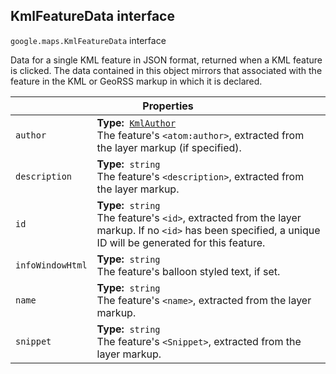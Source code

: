 <h2 id="KmlFeatureData"> KmlFeatureData interface </h2><p>
<code><span itemprop="path">google.maps</span>.<span itemprop="name">KmlFeatureData</span></code>
interface
</p><p>Data for a single KML feature in JSON format, returned when a KML feature is clicked. The data contained in this object mirrors that associated with the feature in the KML or GeoRSS markup in which it is declared.</p><div class="devsite-table-wrapper"><table class="properties responsive" summary="interface KmlFeatureData - Properties">
<thead>
<tr><th colspan="2">Properties</th>
</tr></thead>
<tbody>
<tr id="KmlFeatureData.author">
<td><code><span>author</span></code></td>
<td><div><strong>Type:</strong>&nbsp; <code><a href="https://github.com/amenadiel/google-maps-documentation/blob/master/docs/KmlAuthor.md">KmlAuthor</a></code></div>
<div class="desc">The feature's <code>&lt;atom:author&gt;</code>, extracted from the layer markup (if specified).</div></td>
</tr>
<tr id="KmlFeatureData.description">
<td><code><span>description</span></code></td>
<td><div><strong>Type:</strong>&nbsp; <code>string</code></div>
<div class="desc">The feature's <code>&lt;description&gt;</code>, extracted from the layer markup.</div></td>
</tr>
<tr id="KmlFeatureData.id">
<td><code><span>id</span></code></td>
<td><div><strong>Type:</strong>&nbsp; <code>string</code></div>
<div class="desc">The feature's <code>&lt;id&gt;</code>, extracted from the layer markup. If no <code>&lt;id&gt;</code> has been specified, a unique ID will be generated for this feature.</div></td>
</tr>
<tr id="KmlFeatureData.infoWindowHtml">
<td><code><span>infoWindowHtml</span></code></td>
<td><div><strong>Type:</strong>&nbsp; <code>string</code></div>
<div class="desc">The feature's balloon styled text, if set.</div></td>
</tr>
<tr id="KmlFeatureData.name">
<td><code><span>name</span></code></td>
<td><div><strong>Type:</strong>&nbsp; <code>string</code></div>
<div class="desc">The feature's <code>&lt;name&gt;</code>, extracted from the layer markup.</div></td>
</tr>
<tr id="KmlFeatureData.snippet">
<td><code><span>snippet</span></code></td>
<td><div><strong>Type:</strong>&nbsp; <code>string</code></div>
<div class="desc">The feature's <code>&lt;Snippet&gt;</code>, extracted from the layer markup.</div></td>
</tr>
</tbody>
</table></div>
